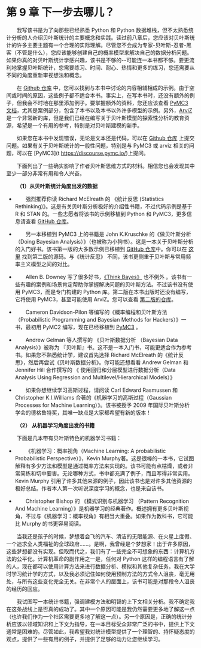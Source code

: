  #  第 9 章 下一步去哪儿？

<style>p{text-indent:2em;2}</style>

我写该书是为了向那些已经熟悉 Python 和 Python 数据堆栈，但不太熟悉统计分析的人介绍贝叶斯统计的主要概念和实践。读过前八章后，您应该对贝叶斯统计的许多主要主题有一个合理的实际理解。尽管您不会成为专家-贝叶斯-忍者-黑客（不管是什么），您应该能够创建自己的概率模型来解决自己的数据分析问题。如果你真的对贝叶斯统计学感兴趣，该书是不够的--可能连一本书都不够。要更流利地掌握贝叶斯统计，您需要练习、时间、耐心、热情和更多的练习，您还需要从不同的角度重新审视想法和概念。

在 [Github 仓库](https://​/​github.com.​aloctavodia/​BAP) 中，您可以找到与本书中讨论的内容相辅相成的示例。由于空间或时间的原因，这些例子都不适合本书。事实上，在写本书时，还没有额外的例子，但我会不时地在那里添加例子。要掌握额外的资料，您还应该查看 [PyMC3 文档](https:/​/​docs.pymc.io)，尤其是案例部分，包含了本书以及本书以外许多模型的示例。另外，[ArviZ](https:/​/github.​com/​arviz-​devs/​arviz_​resources) 是一个非常新的库，但是我们已经在编写关于贝叶斯模型的探索性分析的教育资源，希望是一个有用的参考，特别是对贝叶斯建模的新手。

如果您在本书中发现错误，无论是文本还是代码，可以在 [Github 仓库](https://​/​github.com.​aloctavodia/​BAP) 上提交问题。如果有关于贝叶斯统计的一般性问题，特别是与 PyMC3 或 arviz 相关的问题，可以在​ [PyMC3](t https://discourse.pymc.io/)上提问。

下面列出了一些确实影响了作者贝叶斯思维方式的材料。相信您也会发现其中至少一部分非常有用和令人兴奋。

**（1）从贝叶斯统计角度出发的数据**

- 强烈推荐你读 Richard McElreath 的 《统计反思 (Statistics Rethinking)》。这是有关贝叶斯分析极好的介绍性书籍，不过代码示例是基于 R 和 STAN 的。一些志愿者将该书的示例移植到 Python 和 PyMC3，更多信息请查看 [GitHub 仓库](https://github.com/pymc-devs/resources/blob/master/Rethinking/)。
  
- 另一本移植到 PyMC3 上的书籍是 John K.Kruschke 的《做贝叶斯分析（Doing Bayesian Analysis）》（也被称为小狗书）。这是一本关于贝叶斯分析的入门好书。该书第一版的大多数示例已移植到 [GitHub 仓库](https://github.com/aloctavodia/Doing_bayesian_data_analysis)中。你可以在 [这里](https:/​/​github.​com/​JWarmenhoven/​DBDApython) 找到第二版的源码。与《统计反思》 不同，该书更侧重于贝叶斯与常用频率主义模型之间的对比。
  
- Allen B. Downey 写了很多好书，[《Think Bayes》](http://greenteapress.com/wp/Think-Bayes/​) 也不例外 。该书有一些有趣的案例和场景肯定帮助你掌握解决问题的贝叶斯方法。不过该书没有使用 PyMC3，而是专门构建的 Python 库。第二版在本书出版时还没有编写，它将使用 PyMC3，甚至可能使用 ArviZ。您可以查看 [第二版的仓库](https:/​/​github.​com/​AllenDowney/​ThinkBayes2)。

- Cameron Davidson-Pilon 等编写的《概率编程和贝叶斯方法 （Probabilistic Programming and Bayesian
Methods for Hackers）》一书，最初用 PyMC2 编写，现在已经移植到 [PyMC3](https://github.com/quantopian/Probabilistic-Programming-and-Bayesian-Methods-for-Hacker) 。


- Andrew Gelman 等人撰写的 《贝叶斯数据分析 （Bayesian Data Analysis）》被称为 『贝叶斯』书。这不是一本入门书，可能更适合作为参考书。如果您不熟悉统计学，建议首先选择 Richard McElreath 的《统计反思》，然后再尝试《贝叶斯数据分析》。你可能还想看看 Andrew Gelman 和 Jennifer Hill 合作撰写的 《 使用回归和分层模型进行数据分析（Data Analysis Using Regression and Multilevel/Hierarchical Models）》

- 如果你想继续学习高斯过程，请阅读 Carl Edward Rasmussen 和 Christopher K.I.Williams 合著的《机器学习的高斯过程（Gaussian Processes for Machine Learning）》。该书被授予 2009 年国际贝叶斯分析学会的德格鲁特奖，其唯一缺点是大家都希望有新的版本！

 **（2） 从机器学习角度出发的书籍**

下面是几本带有贝叶斯特色的机器学习书籍：

- 《机器学习：概率视角（Machine Learning: A probabilistic Probabilistic Perspective）》，Kevin Murphy著。这是很棒的一本书，它试图解释有多少方法和模型是通过概率方法来实现的。该书可能有点枯燥，或者非常简练和切中要害。无论哪种方式，书中都充满了例子，而且写得非常实用。Kevin Murphy 引用了许多其他来源的例子，因此该书也是对许多其他资源的极好总结。作者本人第一次听说深度学习的概念，也是来自该书。

- Christopher Bishop 的 《模式识别与机器学习 （Pattern Recognition And Machine Learning）》是机器学习的经典著作。概述拥有更多贝叶斯视角，不过与《机器学习：概率视角》有相当大重叠。如果作为教科书，它可能比 Murphy 的书更容易阅读。

当我还是孩子的时候，梦想着会飞的汽车、清洁的无限能源、在火星上度假、一个追求全人类福祉的全球政府……。是啊，我曾经是个梦想家！出于许多原因，这些梦想都没有实现。但取而代之，我们有了一些完全不可想象的东西：计算机方法的公平化。计算机革命的副作用之一是，任何对 Python 这样的编程语言有了解的人，现在都可以使用计算方法来进行数据分析、模拟和其他复杂任务。我在大学时学习统计学的方式，以及我必须记住如何使用预制方法的方式令人沮丧，毫无用处，与所有这些变化完全无关。在非常个人的层面上，该书可能是对那段令人沮丧的经历的回应。

我试图写一本统计书籍，强调建模方法和明智的上下文相关分析。我不确定我在这条战线上是否真的成功了。其中一个原因可能是我仍然需要更多地了解这一点（也许我们作为一个社区需要更多地了解这一点）。另一个原因是，正确的统计分析应该以领域知识和上下文为指导，在一本目标受众非常广泛的书中，提供上下文通常是困难的。尽管如此，我希望我对统计模型提供了一个理智的、持怀疑态度的观点，提供了一些有用的例子，并提供了足够的动力让您继续学习。
